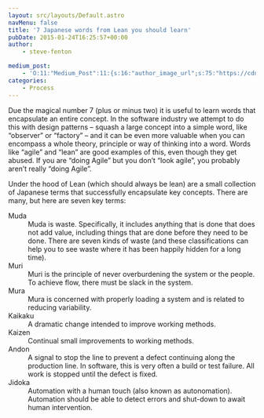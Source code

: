 ```yaml
---
layout: src/layouts/Default.astro
navMenu: false
title: '7 Japanese words from Lean you should learn'
pubDate: 2015-01-24T16:25:57+00:00
author:
    - steve-fenton

medium_post:
    - 'O:11:"Medium_Post":11:{s:16:"author_image_url";s:75:"https://cdn-images-1.medium.com/fit/c/400/400/1*eXkhfEuF41g5W_xnc_ydLA.jpeg";s:10:"author_url";s:38:"https://medium.com/@steve.fenton.co.uk";s:11:"byline_name";N;s:12:"byline_email";N;s:10:"cross_link";s:3:"yes";s:2:"id";s:12:"477d134c40c1";s:21:"follower_notification";s:3:"yes";s:7:"license";s:19:"all-rights-reserved";s:14:"publication_id";s:2:"-1";s:6:"status";s:5:"draft";s:3:"url";s:51:"https://medium.com/@steve.fenton.co.uk/477d134c40c1";}'
categories:
    - Process
---
```


Due the magical number 7 (plus or minus two) it is useful to learn words that encapsulate an entire concept. In the software industry we attempt to do this with design patterns – squash a large concept into a simple word, like “observer” or “factory” – and it can be even more valuable when you can encompass a whole theory, principle or way of thinking into a word. Words like “agile” and “lean” are good examples of this, even though they get abused. If you are “doing Agile” but you don’t “look agile”, you probably aren’t really “doing Agile”.

Under the hood of Lean (which should always be lean) are a small collection of Japanese terms that successfully encapsulate key concepts. There are many, but here are seven key terms:

<dl><dt>Muda</dt><dd>Muda is waste. Specifically, it includes anything that is done that does not add value, including things that are done before they need to be done. There are seven kinds of waste (and these classifications can help you to see waste where it has been happily hidden for a long time).</dd><dt>Muri</dt><dd>Muri is the principle of never overburdening the system or the people. To achieve flow, there must be slack in the system.</dd><dt>Mura</dt><dd>Mura is concerned with properly loading a system and is related to reducing variability.</dd><dt>Kaikaku</dt><dd>A dramatic change intended to improve working methods.</dd><dt>Kaizen</dt><dd>Continual small improvements to working methods.</dd><dt>Andon</dt><dd>A signal to stop the line to prevent a defect continuing along the production line. In software, this is very often a build or test failure. All work is stopped until the defect is fixed.</dd><dt>Jidoka</dt><dd>Automation with a human touch (also known as autonomation). Automation should be able to detect errors and shut-down to await human intervention.</dd></dl>